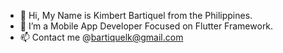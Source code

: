 - 👋 Hi, My Name is Kimbert Bartiquel from the Philippines.
- 👀 I’m a Mobile App Developer Focused on Flutter Framework.
- 📫 Contact me @bartiquelk@gmail.com


<!---
kbartiquel/kbartiquel is a ✨ special ✨ repository because its `README.md` (this file) appears on your GitHub profile.
You can click the Preview link to take a look at your changes.
--->
